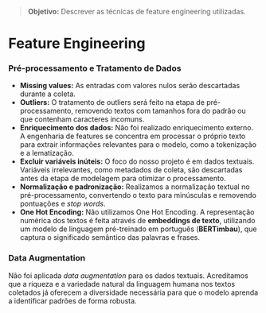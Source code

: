 > **Objetivo:** Descrever as técnicas de feature engineering utilizadas.

# Feature Engineering

<!-- Listar e descrever técnicas de feature engineering aplicadas. -->
### **Pré-processamento e Tratamento de Dados**

* **Missing values:** As entradas com valores nulos serão descartadas durante a coleta.
* **Outliers:** O tratamento de outliers será feito na etapa de pré-processamento, removendo textos com tamanhos fora do padrão ou que contenham caracteres incomuns.
* **Enriquecimento dos dados:** Não foi realizado enriquecimento externo. A engenharia de features se concentra em processar o próprio texto para extrair informações relevantes para o modelo, como a tokenização e a lematização.
* **Excluir variáveis inúteis:** O foco do nosso projeto é em dados textuais. Variáveis irrelevantes, como metadados de coleta, são descartadas antes da etapa de modelagem para otimizar o processamento.
* **Normalização e padronização:** Realizamos a normalização textual no pré-processamento, convertendo o texto para minúsculas e removendo pontuações e *stop words*.
* **One Hot Encoding:** Não utilizamos One Hot Encoding. A representação numérica dos textos é feita através de **embeddings de texto**, utilizando um modelo de linguagem pré-treinado em português (**BERTimbau**), que captura o significado semântico das palavras e frases.

### **Data Augmentation**

Não foi aplicada *data augmentation* para os dados textuais. Acreditamos que a riqueza e a variedade natural da linguagem humana nos textos coletados já oferecem a diversidade necessária para que o modelo aprenda a identificar padrões de forma robusta.
